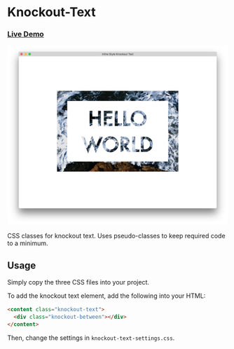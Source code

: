 Knockout-Text
=======

### [Live Demo](http://timhwang21.github.io/knockout-text/index.html)

![Screenshot][screenshot]

CSS classes for knockout text. Uses pseudo-classes to keep required code to a minimum.

## Usage

Simply copy the three CSS files into your project.

To add the knockout text element, add the following into your HTML:

```html
<content class="knockout-text">
  <div class="knockout-between"></div>
</content>
```

Then, change the settings in `knockout-text-settings.css`.

[screenshot]: images/screenshot.png
